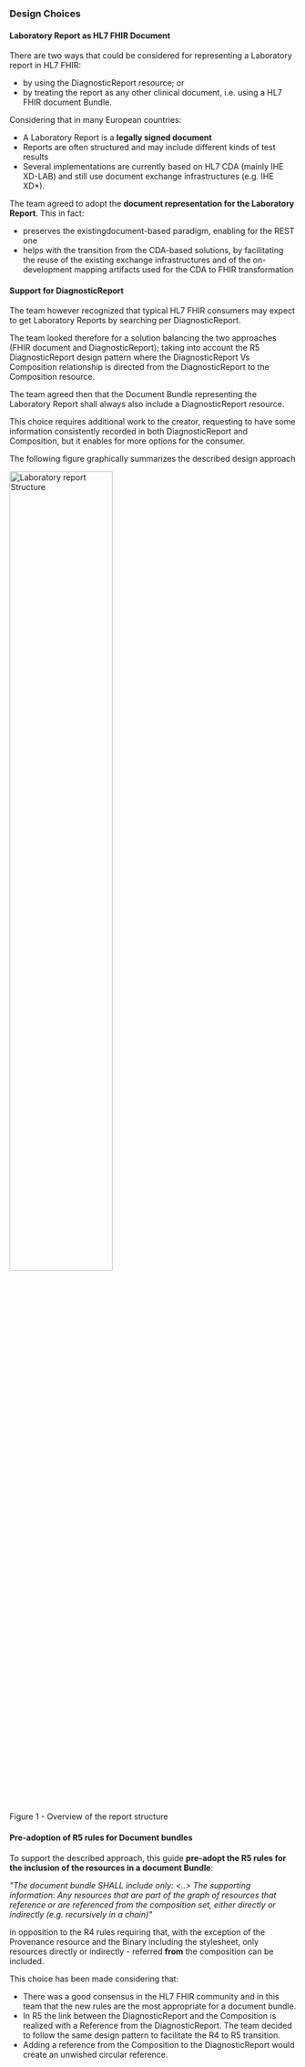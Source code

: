

### Design Choices

#### Laboratory Report as HL7 FHIR Document

There are two ways that could be considered for representing a Laboratory report in HL7 FHIR:
* by using the DiagnosticReport resource; or 
* by treating the report as any other clinical document, i.e. using a HL7 FHIR document Bundle.


Considering that in many European countries:
* A Laboratory Report is a **legally signed document**
* Reports are often structured and may include different kinds of test results
* Several implementations are currently based on HL7 CDA (mainly IHE XD-LAB) and still use document exchange infrastructures (e.g. IHE XD*).

The team agreed to adopt the **document representation for the Laboratory Report**.
This in fact:
* preserves the existingdocument-based paradigm, enabling for the REST one
* helps with the transition from the CDA-based solutions, by facilitating the reuse of the existing exchange infrastructures and of the on-development mapping artifacts used for the CDA to FHIR transformation


#### Support for DiagnosticReport

The team however recognized that typical HL7 FHIR consumers may expect to get Laboratory Reports by searching per DiagnosticReport.

The team looked therefore for a solution balancing the two approaches (FHIR document and DiagnosticReport); taking into account the R5 DiagnosticReport design pattern where the DiagnosticReport Vs Composition relationship is directed from the DiagnosticReport to the Composition resource.

The team agreed then that the Document Bundle representing the Laboratory Report shall always also include a DiagnosticReport resource.

This choice requires additional work to the creator, requesting to have some information consistently recorded in both DiagnosticReport and Composition, but it enables for more options for the consumer.

The following figure graphically summarizes the described design approach


<div>
<img src="lab-structure.png"  alt="Laboratory report Structure" width="60%">
<p>Figure 1 - Overview of the report structure</p>
<p></p>
</div>

#### Pre-adoption of R5 rules for Document bundles

To support the described approach, this guide **pre-adopt the R5 rules for the inclusion of the resources in a document Bundle**:

_"The document bundle SHALL include only: <..>
The supporting information: Any resources that are part of the graph of resources that reference or are referenced from the composition set, either directly or indirectly (e.g. recursively in a chain)"_

in opposition to the R4 rules requiring that, with the exception of the Provenance resource and the Binary including the stylesheet, only resources directly or indirectly - referred **from** the composition can be included.

This choice has been made considering that:
* There was a good consensus in the HL7 FHIR community and in this team that the new rules are the most appropriate for a document bundle.
* In R5 the link between the DiagnosticReport and the Composition is realized with a Reference from the DiagnosticReport. The team decided to follow the same design pattern to facilitate the R4 to R5 transition.
* Adding a reference from the Composition to the DiagnosticReport would create an unwished circular reference.





